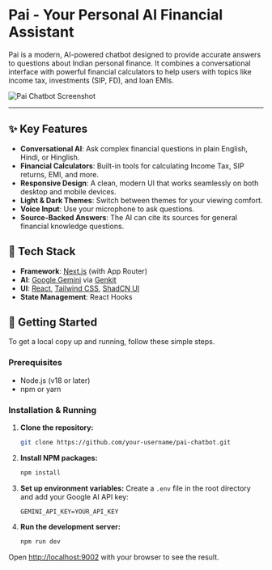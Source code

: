 # Pai - Your Personal AI Financial Assistant

Pai is a modern, AI-powered chatbot designed to provide accurate answers to questions about Indian personal finance. It combines a conversational interface with powerful financial calculators to help users with topics like income tax, investments (SIP, FD), and loan EMIs.

![Pai Chatbot Screenshot](https://storage.googleapis.com/aifire.dev/Pai-Screenshot.png)

---

## ✨ Key Features

- **Conversational AI**: Ask complex financial questions in plain English, Hindi, or Hinglish.
- **Financial Calculators**: Built-in tools for calculating Income Tax, SIP returns, EMI, and more.
- **Responsive Design**: A clean, modern UI that works seamlessly on both desktop and mobile devices.
- **Light & Dark Themes**: Switch between themes for your viewing comfort.
- **Voice Input**: Use your microphone to ask questions.
- **Source-Backed Answers**: The AI can cite its sources for general financial knowledge questions.

## 🚀 Tech Stack

- **Framework**: [Next.js](https://nextjs.org/) (with App Router)
- **AI**: [Google Gemini](https://ai.google/discover/gemini/) via [Genkit](https://firebase.google.com/docs/genkit)
- **UI**: [React](https://react.dev/), [Tailwind CSS](https://tailwindcss.com/), [ShadCN UI](https://ui.shadcn.com/)
- **State Management**: React Hooks

## 🏁 Getting Started

To get a local copy up and running, follow these simple steps.

### Prerequisites

- Node.js (v18 or later)
- npm or yarn

### Installation & Running

1. **Clone the repository:**
   ```sh
   git clone https://github.com/your-username/pai-chatbot.git
   ```

2. **Install NPM packages:**
   ```sh
   npm install
   ```
   
3. **Set up environment variables:**
   Create a `.env` file in the root directory and add your Google AI API key:
   ```env
   GEMINI_API_KEY=YOUR_API_KEY
   ```

4. **Run the development server:**
   ```sh
   npm run dev
   ```

Open [http://localhost:9002](http://localhost:9002) with your browser to see the result.
